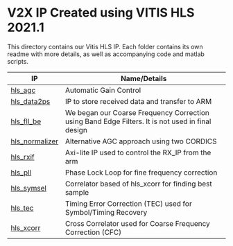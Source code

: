 # V2X IP Created using VITIS HLS 2021.1
This directory contains our Vitis HLS IP. Each folder contains its own readme with more details, as well as accompanying code and matlab scripts.

| IP      | Name/Details                                                             |
| --------------------- | ------------------------------------------------------------------- |
| [hls_agc](hls_agc)  | Automatic Gain Control |
| [hls_data2ps](hls_data2ps)  | IP to store received data and transfer to ARM |
| [hls_fll_be](hls_fll_be) | We began our Coarse Frequency Correction using Band Edge Filters. It is not used in final design|
| [hls_normalizer](hls_normalizer) | Alternative AGC approach using two CORDICS |
| [hls_rxif](hls_rxif)  | Axi-lite IP used to control the RX_IP from the arm |
| [hls_pll](hls_pll) | Phase Lock Loop for fine frequency correction |
| [hls_symsel](hls_symsel) | Correlator based of hls_xcorr for finding best sample|
| [hls_tec](hls_tec) | Timing Error Correction (TEC) used for Symbol/Timing Recovery |
| [hls_xcorr](hls_xcorr) | Cross Correlator used for Coarse Frequency Correction (CFC) |